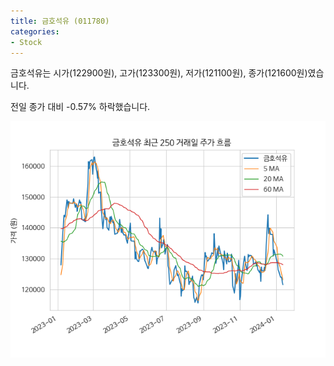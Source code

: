 ```yaml
---
title: 금호석유 (011780)
categories:
- Stock
---
```


금호석유는 시가(122900원), 고가(123300원), 저가(121100원), 종가(121600원)였습니다.

전일 종가 대비 -0.57% 하락했습니다.

<!-- more -->

![011780](/assets/images/stock/011780.png)